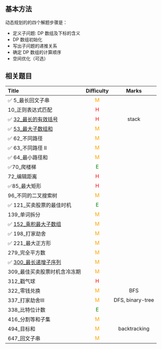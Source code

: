 
## 基本方法

动态规划的的四个解题步骤是：

- 定义子问题: DP 数组及下标的含义
- DP 数组初始化
- 写出子问题的递推关系
- 确定 DP 数组的计算顺序
- 空间优化（可选）

## 相关题目

| Title                                              |         Difficulty          |      Marks       |
| :------------------------------------------------- | :-------------------------: | :--------------: |
| &#x2705; 5_最长回文子串                            | <font color=orange>M</font> |                  |  
| 10_正则表达式匹配                                  |  <font color=red>H</font>   |                  |  
| &#x2705; [32_最长的有效括号](substring.md#32_)     |  <font color=red>H</font>   |      stack       |  
| &#x2705; [53_最大子数组和](subsequence.md#53_)     | <font color=orange>M</font> |                  |  
| &#x2705; 62_不同路径                               | <font color=orange>M</font> |                  |  
| &#x2705; 63_不同路径 II                            | <font color=orange>M</font> |                  |  
| &#x2705; 64_最小路径和                             | <font color=orange>M</font> |                  |  
| &#x2705;70_爬楼梯                                  | <font color=green>E</font>  |                  | 
| 72_编辑距离                                        |  <font color=red>H</font>   |                  |
| &#x2705;85_最大矩形                                |  <font color=red>H</font>   |                  |
| 96_不同的二叉搜索树                                | <font color=orange>M</font> |                  |
| &#x2705; 121_买卖股票的最佳时机                    | <font color=green>E</font>  |                  |
| 139_单词拆分                                       | <font color=orange>M</font> |                  |
| &#x2705; [152_乘积最大子数组](subsequence.md#152_) | <font color=orange>M</font> |                  |
| &#x2705; 198_打家劫舍                              | <font color=orange>M</font> |                  |
| &#x2705; 221_最大正方形                            | <font color=orange>M</font> |                  |
| 279_完全平方数                                     | <font color=orange>M</font> |                  |
| &#x2705; [300_最长递增子序列](subsequence.md#300_) | <font color=orange>M</font> |                  |
| 309_最佳买卖股票时机含冷冻期                       | <font color=orange>M</font> |                  |
| 312_戳气球                                         |  <font color=red>H</font>   |                  |
| 322_零钱兑换                                       | <font color=orange>M</font> |       BFS        |
| 337_打家劫舍III                                    | <font color=orange>M</font> | DFS, binary-tree |
| 338_比特位计数                                     | <font color=green>E</font>  |                  |
| 416_分割等和子集                                   | <font color=orange>M</font> |                  |
| 494_目标和                                         | <font color=orange>M</font> |   backtracking   |
| 647_回文子串                                       | <font color=orange>M</font> |                  |
